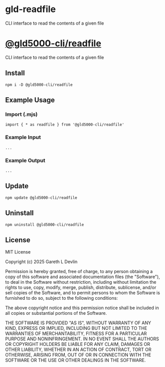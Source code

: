 # gld-readfile
CLI interface to read the contents of a given file

# [@gld5000-cli/readfile](https://www.npmjs.com/package/@gld5000-cli/readfile)
CLI interface to read the contents of a given file
## Install
```
npm i -D @gld5000-cli/readfile
```
## Example Usage
### Import (.mjs)
```
import { * as readfile } from '@gld5000-cli/readfile'
```
### Example Input
```
...
```
### Example Output
```
...
```
## Update
```
npm update @gld5000-cli/readfile
```
## Uninstall
```
npm uninstall @gld5000-cli/readfile
```

## License
MIT License

Copyright (c) 2025 Gareth L Devlin

Permission is hereby granted, free of charge, to any person obtaining a copy
of this software and associated documentation files (the "Software"), to deal
in the Software without restriction, including without limitation the rights
to use, copy, modify, merge, publish, distribute, sublicense, and/or sell
copies of the Software, and to permit persons to whom the Software is
furnished to do so, subject to the following conditions:

The above copyright notice and this permission notice shall be included in all
copies or substantial portions of the Software.

THE SOFTWARE IS PROVIDED "AS IS", WITHOUT WARRANTY OF ANY KIND, EXPRESS OR
IMPLIED, INCLUDING BUT NOT LIMITED TO THE WARRANTIES OF MERCHANTABILITY,
FITNESS FOR A PARTICULAR PURPOSE AND NONINFRINGEMENT. IN NO EVENT SHALL THE
AUTHORS OR COPYRIGHT HOLDERS BE LIABLE FOR ANY CLAIM, DAMAGES OR OTHER
LIABILITY, WHETHER IN AN ACTION OF CONTRACT, TORT OR OTHERWISE, ARISING FROM,
OUT OF OR IN CONNECTION WITH THE SOFTWARE OR THE USE OR OTHER DEALINGS IN THE
SOFTWARE.
